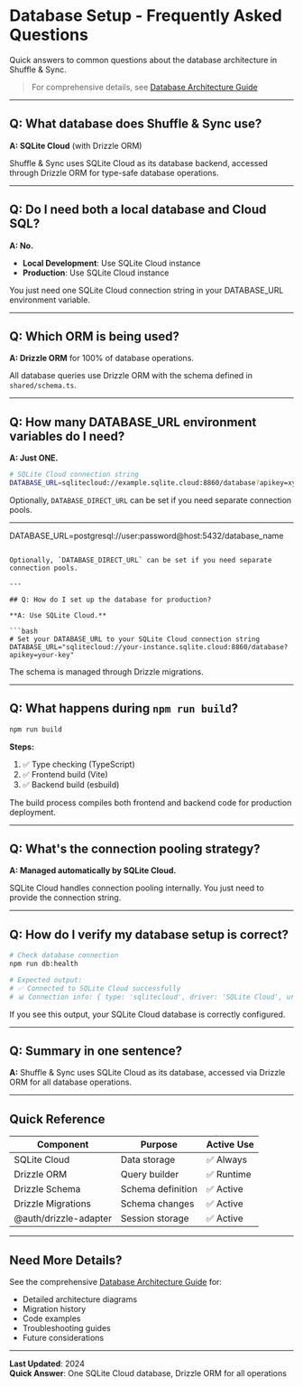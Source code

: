 # Database Setup - Frequently Asked Questions

Quick answers to common questions about the database architecture in Shuffle & Sync.

> For comprehensive details, see [Database Architecture Guide](DATABASE_ARCHITECTURE.md)

---

## Q: What database does Shuffle & Sync use?

**A: SQLite Cloud** (with Drizzle ORM)

Shuffle & Sync uses SQLite Cloud as its database backend, accessed through Drizzle ORM for type-safe database operations.

---

## Q: Do I need both a local database and Cloud SQL?

**A: No.** 
- **Local Development**: Use SQLite Cloud instance
- **Production**: Use SQLite Cloud instance

You just need one SQLite Cloud connection string in your DATABASE_URL environment variable.

---

## Q: Which ORM is being used?

**A: Drizzle ORM** for 100% of database operations.

All database queries use Drizzle ORM with the schema defined in `shared/schema.ts`.

---

## Q: How many DATABASE_URL environment variables do I need?

**A: Just ONE.**

```bash
# SQLite Cloud connection string
DATABASE_URL=sqlitecloud://example.sqlite.cloud:8860/database?apikey=xyz
```

Optionally, `DATABASE_DIRECT_URL` can be set if you need separate connection pools.

---
DATABASE_URL=postgresql://user:password@host:5432/database_name
```

Optionally, `DATABASE_DIRECT_URL` can be set if you need separate connection pools.

---

## Q: How do I set up the database for production?

**A: Use SQLite Cloud.**

```bash
# Set your DATABASE_URL to your SQLite Cloud connection string
DATABASE_URL="sqlitecloud://your-instance.sqlite.cloud:8860/database?apikey=your-key"
```

The schema is managed through Drizzle migrations.

---

## Q: What happens during `npm run build`?

```bash
npm run build
```

**Steps:**
1. ✅ Type checking (TypeScript)
2. ✅ Frontend build (Vite)
3. ✅ Backend build (esbuild)

The build process compiles both frontend and backend code for production deployment.

---

## Q: What's the connection pooling strategy?

**A: Managed automatically by SQLite Cloud.**

SQLite Cloud handles connection pooling internally. You just need to provide the connection string.

---

## Q: How do I verify my database setup is correct?

```bash
# Check database connection
npm run db:health

# Expected output:
# ✅ Connected to SQLite Cloud successfully
# 📊 Connection info: { type: 'sqlitecloud', driver: 'SQLite Cloud', url: '***' }
```

If you see this output, your SQLite Cloud database is correctly configured.

---

## Q: Summary in one sentence?

**A:** Shuffle & Sync uses SQLite Cloud as its database, accessed via Drizzle ORM for all database operations.

---

## Quick Reference

| Component | Purpose | Active Use |
|-----------|---------|------------|
| SQLite Cloud | Data storage | ✅ Always |
| Drizzle ORM | Query builder | ✅ Runtime |
| Drizzle Schema | Schema definition | ✅ Active |
| Drizzle Migrations | Schema changes | ✅ Active |
| @auth/drizzle-adapter | Session storage | ✅ Active |

---

## Need More Details?

See the comprehensive [Database Architecture Guide](DATABASE_ARCHITECTURE.md) for:
- Detailed architecture diagrams
- Migration history
- Code examples
- Troubleshooting guides
- Future considerations

---

**Last Updated**: 2024  
**Quick Answer**: One SQLite Cloud database, Drizzle ORM for all operations
